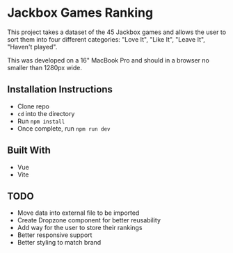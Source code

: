 # Jackbox Games Ranking

This project takes a dataset of the 45 Jackbox games and allows the user to sort them into four different categories: "Love It", "Like It", "Leave It", "Haven't played".

This was developed on a 16" MacBook Pro and should in a browser no smaller than 1280px wide.

## Installation Instructions
* Clone repo
* `cd` into the directory
* Run `npm install`
* Once complete, run `npm run dev`

## Built With
* Vue
* Vite

## TODO
* Move data into external file to be imported
* Create Dropzone component for better reusability
* Add way for the user to store their rankings
* Better responsive support
* Better styling to match brand

